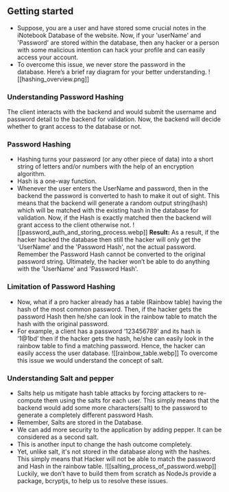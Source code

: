 ## Getting started
   - Suppose, you are a user and have stored some crucial notes in the iNotebook Database of the website. Now, if your 'userName' and 'Password' are stored within the database, then any hacker or a person with some malicious intention can hack your profile and can easily access your account.
   - To overcome this issue, we never store the password in the database. Here’s a brief ray diagram for your better understanding.
![[hashing_overview.png]]

### Understanding Password Hashing
The client interacts with the backend and would submit the username and password detail to the backend for validation. Now, the backend will decide whether to grant access to the database or not.

### Password Hashing
   - Hashing turns your password (or any other piece of data) into a short string of letters and/or numbers with the help of an encryption algorithm.
   - Hash is a one-way function.
   - Whenever the user enters the UserName and password, then in the backend the password is converted to hash to make it out of sight. This means that the backend will generate a random output string(hash) which will be matched with the existing hash in the database for validation. Now, if the Hash is exactly matched then the backend will grant access to the client otherwise not.
![[password_auth_and_storing_process.webp]]
**Result:**
As a result, if the hacker hacked the database then still the hacker will only get the 'UserName' and the 'Password Hash', not the actual password. Remember the Password Hash cannot be converted to the original password string. Ultimately, the hacker won’t be able to do anything with the 'UserName' and 'Password Hash'.

### Limitation of Password Hashing
   - Now, what if a pro hacker already has a table (Rainbow table) having the hash of the most common password. Then, if the hacker gets the password Hash then he/she can look in the rainbow table to match the hash with the original password.
   - For example, a client has a password ‘123456789’ and its hash is ‘1@1bd’ then if the hacker gets the hash, he/she can easily look in the rainbow table to find a matching password. Hence, the hacker can easily access the user database.
![[rainbow_table.webp]]
To overcome this issue we would understand the concept of salt.

### Understanding Salt and pepper
   - Salts help us mitigate hash table attacks by forcing attackers to re-compute them using the salts for each user. This simply means that the backend would add some more characters(salt) to the password to generate a completely different password Hash.
   - Remember, Salts are stored in the Database.
   - We can add more security to the application by adding pepper. It can be considered as a second salt.
   - This is another input to change the hash outcome completely.
   - Yet, unlike salt, it's not stored in the database along with the hashes. This simply means that Hacker will not be able to match the password and Hash in the rainbow table.
![[salting_process_of_password.webp]]
Luckily, we don’t have to build them from scratch as NodeJs provide a package, bcryptjs, to help us to resolve these issues.
